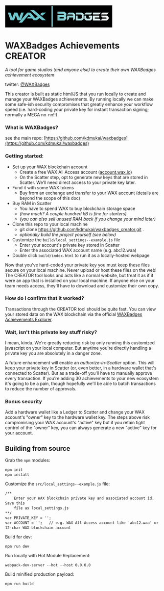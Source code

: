 ![waxbadges](src/static/img/waxbadges_logo_350x72.png)

# WAXBadges Achievements CREATOR
_A tool for game studios (and anyone else) to create their own WAXBadges achievement ecosystem_

twitter: [@WAXBadges](https://twitter.com/WAXBadges)


This creator is built as static html/JS that you run locally to create and manage your WAXBadges achievements. By running locally we can make some safe-ish security compromises that greatly enhance your workflow speed (i.e. hard-coding your private key for instant transaction signing; normally a MEGA no-no!!).


### What is WAXBadges?
see the main repo: [https://github.com/kdmukai/waxbadges](https://github.com/kdmukai/waxbadges)


### Getting started:
* Set up your WAX blockchain account
    * Create a free WAX All Access account ([account.wax.io](https://account.wax.io))
    * On the Scatter step, opt to generate new keys that are stored in Scatter. We'll need direct access to your private key later.
* Fund it with some WAX tokens
    * Buy from an exchange and transfer to your WAX account (details are beyond the scope of this doc)
* Buy RAM in Scatter
    * You have to spend WAX to buy blockchain storage space
    * _(how much? A couple hundred kB is fine for starters)_
    * _(you can also sell unused RAM back if you change your mind later)_
* Clone this repo to your local machine
    * git clone https://github.com/kdmukai/waxbadges_creator.git .
    * _optionally build the project yourself (see below)_
* Customize the `build/local_settings--example.js` file
    * Enter your account's private key stored in Scatter
    * Enter the associated WAX account name (e.g. abc12.waa)
* Double click `build/index.html` to run it as a locally-hosted webpage

Now that you've hard-coded your private key you must keep these files secure on your local machine. Never upload or host these files on the web! The CREATOR tool looks and acts like a normal website, but treat it as if it were an app that is installed on your local machine. If anyone else on your team needs access, they'll have to download and customize their own copy.


### How do I confirm that it worked?
Transactions through the CREATOR tool should be quite fast. You can view your stored data on the WAX blockchain via the official [WAXBadges Achievements Explorer](https://explorer.waxbadges.com).


### Wait, isn't this private key stuff risky?
I mean, kinda. We're greatly reducing risk by only running this customized javascript on your local computer. But anytime you're directly handling a private key you are absolutely in a danger zone.

A future enhancement will enable an _authorize-in-Scatter_ option. This will keep your private key in Scatter (or, even better, in a hardware wallet that's connected to Scatter). But as a trade-off you'll have to manually approve every transaction. If you're adding 30 achievements to your new ecosystem it's going to be a pain, though hopefully we'll be able to batch transactions to reduce the number of approvals.


### Bonus security
Add a hardware wallet like a Ledger to Scatter and change your WAX account's "owner" key to the hardware wallet key. The steps above risk compromising your WAX account's "active" key but if you retain tight control of the "owner" key, you can always generate a new "active" key for your account.



## Building from source
Grab the `npm` modules:
```
npm init
npm install
```

Customize the `src/local_settings--example.js` file:
```
/**
    Enter your WAX blockchain private key and associated account id. Save this
    file as local_settings.js
**/
var PRIVATE_KEY = '';
var ACCOUNT = '';   // e.g. WAX All Access account like 'abc12.waa' or 12-char WAX blockchain account
```

Build for dev:
```
npm run dev
```

Run locally with Hot Module Replacement:
```
webpack-dev-server --hot --host 0.0.0.0
```

Build minified production payload:
```
npm run build
```

